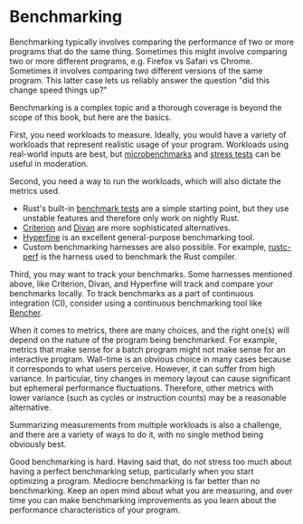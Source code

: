 # Benchmarking

Benchmarking typically involves comparing the performance of two or more
programs that do the same thing. Sometimes this might involve comparing two or
more different programs, e.g. Firefox vs Safari vs Chrome. Sometimes it
involves comparing two different versions of the same program. This latter case
lets us reliably answer the question "did this change speed things up?"

Benchmarking is a complex topic and a thorough coverage is beyond the scope of
this book, but here are the basics.

First, you need workloads to measure. Ideally, you would have a variety of
workloads that represent realistic usage of your program. Workloads using
real-world inputs are best, but [microbenchmarks] and [stress tests] can be
useful in moderation.

[microbenchmarks]: https://stackoverflow.com/questions/2842695/what-is-microbenchmarking
[stress tests]: https://en.wikipedia.org/wiki/Stress_testing_(software)

Second, you need a way to run the workloads, which will also dictate the
metrics used.
- Rust's built-in [benchmark tests] are a simple starting point, but they use
  unstable features and therefore only work on nightly Rust.
- [Criterion] and [Divan] are more sophisticated alternatives.
- [Hyperfine] is an excellent general-purpose benchmarking tool.
- Custom benchmarking harnesses are also possible. For example, [rustc-perf] is
  the harness used to benchmark the Rust compiler.

[benchmark tests]: https://doc.rust-lang.org/nightly/unstable-book/library-features/test.html
[Criterion]: https://github.com/bheisler/criterion.rs
[Divan]: https://github.com/nvzqz/divan
[Hyperfine]: https://github.com/sharkdp/hyperfine
[rustc-perf]: https://github.com/rust-lang/rustc-perf/

Third, you may want to track your benchmarks. Some harnesses mentioned above,
like Criterion, Divan, and Hyperfine will track and compare your benchmarks
locally. To track benchmarks as a part of continuous integration (CI), consider
using a continuous benchmarking tool like [Bencher].

[Bencher]: https://github.com/bencherdev/bencher

When it comes to metrics, there are many choices, and the right one(s) will
depend on the nature of the program being benchmarked. For example, metrics
that make sense for a batch program might not make sense for an interactive
program. Wall-time is an obvious choice in many cases because it corresponds to
what users perceive. However, it can suffer from high variance. In particular,
tiny changes in memory layout can cause significant but ephemeral performance
fluctuations. Therefore, other metrics with lower variance (such as cycles or
instruction counts) may be a reasonable alternative.

Summarizing measurements from multiple workloads is also a challenge, and there
are a variety of ways to do it, with no single method being obviously best.

Good benchmarking is hard. Having said that, do not stress too much about
having a perfect benchmarking setup, particularly when you start optimizing a
program. Mediocre benchmarking is far better than no benchmarking. Keep an open
mind about what you are measuring, and over time you can make benchmarking
improvements as you learn about the performance characteristics of your
program.
